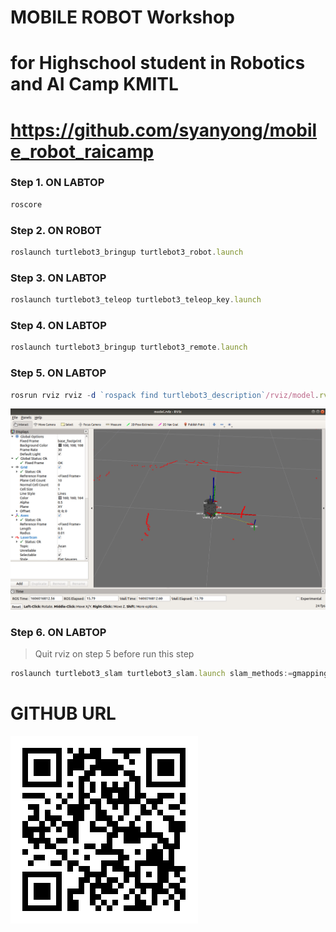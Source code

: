 # MOBILE ROBOT Workshop 
# for Highschool student in Robotics and AI Camp KMITL
# https://github.com/syanyong/mobile_robot_raicamp

### Step 1. ON LABTOP
```jsx
roscore
```
### Step 2. ON ROBOT
```jsx
roslaunch turtlebot3_bringup turtlebot3_robot.launch
```
### Step 3. ON LABTOP
```jsx
roslaunch turtlebot3_teleop turtlebot3_teleop_key.launch
```
### Step 4. ON LABTOP
```jsx
roslaunch turtlebot3_bringup turtlebot3_remote.launch
```
### Step 5. ON LABTOP
```jsx
rosrun rviz rviz -d `rospack find turtlebot3_description`/rviz/model.rviz
```
![](./docs/rviz.jpg)

### Step 6. ON LABTOP
> Quit rviz on step 5 before run this step
```jsx
roslaunch turtlebot3_slam turtlebot3_slam.launch slam_methods:=gmapping
```

# GITHUB URL
![](./docs/url.png)
